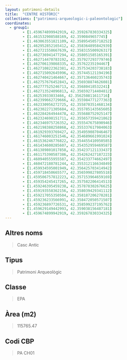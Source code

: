 ```yaml
---
layout: patrimoni-details
title:  "CENTRE HISTÒRIC"
collections: ["patrimoni-arqueologic-i-paleontologic"]
coordinates:
  - group1:
        - [1.459674899942919, 42.359267830334325]
        - [1.461532908588169, 42.3590849657745]
        - [1.463063551821109, 42.358954505718252]
        - [1.462952852165412, 42.358364895842939]
        - [1.462721558667639, 42.358315500926317]
        - [1.462736941477294, 42.358051585165391]
        - [1.462714470783192, 42.357927293779746]
        - [1.462706139868335, 42.35762235194467]
        - [1.462710822362381, 42.357534203738183]
        - [1.462715092645996, 42.357445121194196]
        - [1.462740421464667, 42.357136460235743]
        - [1.462757676452843, 42.356938874626081]
        - [1.462777525246713, 42.35680418532241]
        - [1.462713524096813, 42.356592714404812]
        - [1.46253933033466, 42.356250811611716]
        - [1.462399662729666, 42.355984771277363]
        - [1.462330956272725, 42.355870351468134]
        - [1.462302271305684, 42.355785143565605]
        - [1.462284264944478, 42.355688752925147]
        - [1.462324698151711, 42.355657359421862]
        - [1.462346975726352, 42.355547675890946]
        - [1.462198388258868, 42.355337617984063]
        - [1.461929393769427, 42.354959087046467]
        - [1.461746003251546, 42.354689661991024]
        - [1.461536246776822, 42.354455410950585]
        - [1.461434600285607, 42.354352959469587]
        - [1.461389801017858, 42.354237121133437]
        - [1.461175390587386, 42.354262427187223]
        - [1.460940555955587, 42.354233774662497]
        - [1.460472188781244, 42.355312116634849]
        - [1.459934595001949, 42.356425703414942]
        - [1.459718450665577, 42.356599827805518]
        - [1.459506757812223, 42.357153964659169]
        - [1.459354245417265, 42.357582206414513]
        - [1.459246395459238, 42.357878302676625]
        - [1.459193558362156, 42.358039429341112]
        - [1.459217055350504, 42.358187206278281]
        - [1.459236233566991, 42.358472050571507]
        - [1.459236897726531, 42.358599237195762]
        - [1.459629149442993, 42.359038156487181]
        - [1.459674899942919, 42.359267830334325]
---
```


## Altres noms

> Casc Antic

## Tipus

> Patrimoni Arqueològic

## Classe

> EPA

## Àrea (m2)

> 115765.47

## Codi CBP

> PA CH01